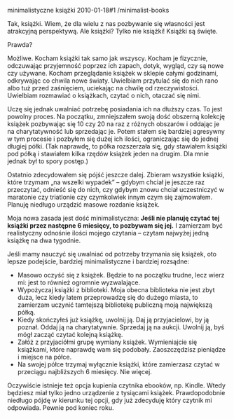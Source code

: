 minimalistyczne książki
2010-01-18#1
/minimalist-books

Tak, książki. Wiem, że dla wielu z nas pozbywanie się własności jest atrakcyjną perspektywą. Ale książki? Tylko nie książki! Książki są święte.

Prawda?

Możliwe. Kocham książki tak samo jak wszyscy. Kocham je fizycznie, odczuwając przyjemność poprzez ich zapach, dotyk, wygląd, czy są nowe czy używane. Kocham przeglądanie książek w sklepie całymi godzinami, odkrywając co chwila nowe światy. Uwielbiam przytulać się do nich rano albo tuż przed zaśnięciem, uciekając na chwilę od rzeczywistości. Uwielbiam rozmawiać o książkach, czytać o nich, otaczać się nimi.

Uczę się jednak uwalniać potrzebę posiadania ich na dłuższy czas. To jest powolny proces. Na początku, zmniejszałem swoją dość obszerną kolekcję książek pozbywając się 10 czy 20 na raz z różnych obszarów i oddając je na charytatywność lub sprzedając je. Potem stałem się bardziej agresywny w tym procesie i pozbyłem się dużej ich ilości, ograniczając się do jednej długiej półki. (Tak naprawdę, to półka rozszerzała się, gdy stawiałem książki pod półką i stawiałem kilka rzędów książek jeden na drugim. Dla mnie jednak był to spory postęp.)

Ostatnio zdecydowałem się pójść jeszcze dalej. Zbieram wszystkie książki, które trzymam &#8222;na wszelki wypadek&#8221; &#8211; gdybym chciał je jeszcze raz przeczytać, odnieść się do nich, czy gdybym znowu chciał uczestniczyć w maratonie czy triatlonie czy czymkolwiek innym czym się zajmowałem. Planuję niedługo urządzić masowe rozdanie książek.

Moja nowa zasada jest dość minimalistyczna: <strong>Jeśli nie planuję czytać tej książki przez następne 6 miesięcy, to pozbywam się jej.</strong> I zamierzam być realistyczny odnośnie ilości mojego czytania &#8211; czytam najwyżej jedną książkę na dwa tygodnie.

Jeśli mamy nauczyć się uwalniać od potrzeby trzymania się książek, oto lepsze podejście, bardziej minimalistyczne i bardziej rozsądne:

* Masowo oczyść się z książek. Będzie to na początku trudne, lecz wierz mi: jest to również ogromnie wyzwalające.
* Wypożyczaj książki z biblioteki. Moja obecna biblioteka nie jest zbyt duża, lecz kiedy latem przeprowadzę się do dużego miasta, to zamierzam uczynić tamtejszą bibliotekę publiczną moją największą półką.
* Kiedy skończyłeś już książkę, uwolnij ją. Daj ją przyjacielowi, by ją poznał. Oddaj ją na charytatywnie. Sprzedaj ją na aukcji. Uwolnij ją, byś mógł zacząć czytać kolejną książkę.
* Załóż z przyjaciółmi grupę wymiany książek. Wymieniajcie się książkami, które naprawdę wam się podobały. Zaoszczędzisz pieniądze i miejsce na półce.
* Na swojej półce trzymaj wyłącznie książki, które zamierzasz czytać w przeciągu najbliższych 6 miesięcy. Nie więcej.

Oczywiście istnieje też opcja kupienia czytnika ebooków, np. Kindle. Wtedy będziesz miał tylko jedno urządzenie z tysiącami książek. Prawdopodobnie niedługo pójdę w kierunku tej opcji, gdy już zdecyduję który czytnik mi odpowiada. Pewnie pod koniec roku.
